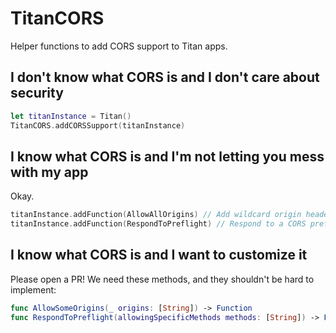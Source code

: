 # TitanCORS

Helper functions to add CORS support to Titan apps.

## I don't know what CORS is and I don't care about security

```swift
let titanInstance = Titan()
TitanCORS.addCORSSupport(titanInstance)
```

## I know what CORS is and I'm not letting you mess with my app

Okay.

```swift
titanInstance.addFunction(AllowAllOrigins) // Add wildcard origin header to all responses
titanInstance.addFunction(RespondToPreflight) // Respond to a CORS preflight option request allowing all methods
```

## I know what CORS is and I want to customize it

Please open a PR! We need these methods, and they shouldn't be hard to implement:

```swift
func AllowSomeOrigins(_ origins: [String]) -> Function
func RespondToPreflight(allowingSpecificMethods methods: [String]) -> Function
```
